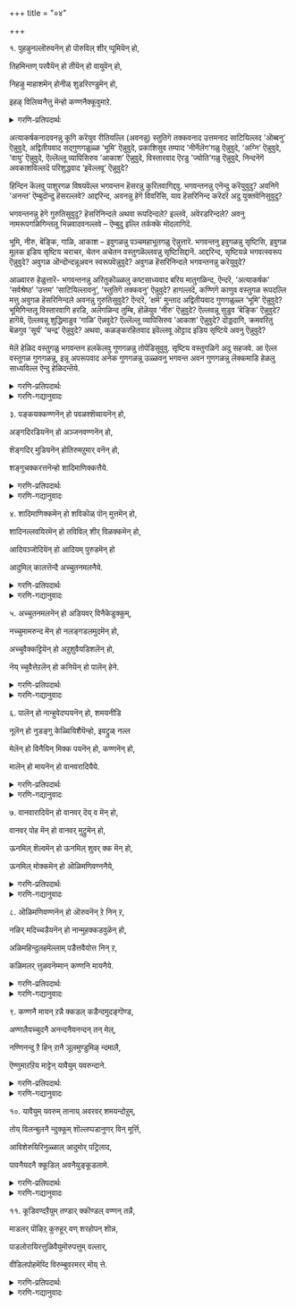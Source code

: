 +++
title = "०४"

+++

१. पुहऴुनल्लॊरुवनॆन् हो पॊरुविल् शीर् प्पूमियॆन् हो, 

तिहमिन्तण् परवैयॆन् हो तीयॆन् हो वायुवॆन् हो,

निहऴु माहाशमॆन् होनीळ् शुडरिरण्डुमॆन् हो,

इहऴ् विलिव्वनैत्तु मॆन्हो कण्णनैक्कूवुमाऱे. 


<details><summary>गरणि-प्रतिपदार्थः</summary>

पुहऴुम् = स्तुतिसतक्क \(स्तुतिगॆ तक्कवनाद\), नल् = उत्तमवाद, ऒरुवन् = साटियिल्लदवनु ऒब्बनु, ऎन् हो = ऎन्नुवुदे \(ऎन्नले\), पॊरुवु इल् = साटियिल्लद, शीर् = सद्गुणगळ, पूमि ऎन्हो = भूमि ऎन्नलो \(ऎन्नुवुदो\), तिहऴुम् = प्रकाशिसुव, तण् = तम्पनॆय, परवै = नीर् नॆलॆगळु, ऎन्हो = ऎन्नुवुदो, ती ऎन् हो = अग्नि ऎन्नुवुदो, वायु ऎन् हो = वायु ऎन्नुवुदो, निहऴुम् = ऎल्लॆडॆयल्लू व्यापिसिरुव, आहाशम् ऎन् हो = आकाश ऎन्नुवुदो, नीळ् = विस्तारवाद, शुडर् इरण्डुम् ऎन् हो= ऎरडु ज्योतिगळु ऎन् हो = ऎरडु ज्योतिगळु ऎन्नुवुदो, इहऴ् वु इल् = निन्दनॆगॆ अवकाशविल्लद \(परिशुद्धवाद\), इव अनैत्तुम् ऎन् हो = इवॆल्लवू ऎन्नुवुदो, कण्णनै = अत्याकर्षकनादवनन्नु, कूवुम् आऱे = कूगुव हागॆ, \(कूगिकरॆयुव रीतियल्लि\). 
</details>


अत्याकर्षकनादवनन्नु कूगि करॆयुव रीतियल्लि \(अवनन्नु\) स्तुतिगॆ तक्कवनाद उत्तमनाद साटियिल्लद ’ऒब्बनु’ ऎन्नुवुदे, अद्वितीयवाद सद्गुणगळुळ्ळ ’भूमि’ ऎन्नुवुदे, प्रकाशिसुव तम्पाद ’नीर्नॆलॆग’गळु ऎन्नुवुदे, ’अग्नि’ ऎन्नुवुदे, ’वायु’ ऎन्नुवुदे, ऎल्लॆल्लू व्यापिसिरुव ’आकाश’ ऎन्नुवुदे, विस्तारवाद ऎरडु ’ज्योति’गळु ऎन्नुवुदे, निन्दनॆगॆ अवकाशविल्लदॆ परिशुद्धवाद ’इवॆल्लवू’ ऎन्नुवुदे? 

हिन्दिन कॆलवु पाशुरगळ विषयवॆल्ल भगवन्तन हॆसरन्नु कुरितवागिद्दवु. भगवन्तनन्नु एनॆन्दु करॆयुवुदु? अवनिगॆ ’अनन्त’ ऎम्बुदॊन्दु हॆसरल्लवे? आद्दरिन्द, अवनन्नु हेगॆ विवरिसि, याव हॆसरिनिन्द करॆदरॆ अदु युक्तवॆनिसुवुदु? 

भगवन्तनन्नु हेगॆ गुरुतिसुवुदु? हॆसरिनिन्दले अथवा रूपदिन्दले? इल्लवॆ, अवॆरडरिन्दले? अवनु नामरूपगळिगिन्तलू भिन्नवादवनल्लवे – ऎम्बुदु इल्लि तर्कक्कॆ मॊदलागिदॆ. 

भूमि, नीरु, बॆङ्कि, गाळि, आकाश – इवुगळन्नु पञ्चमहाभूतगळु ऎन्नुत्तारॆ. भगवन्तनु इवुगळन्नु सृष्टिसि, इवुगळ मूलक इडिय सृष्टिय चराचर, चेतन अचेतन वस्तुगळॆल्लवन्नु सृष्टिसिद्दानॆ. आद्दरिन्द, सृष्टियन्ने भगवत्स्वरूप ऎन्नुवुदे? अवुगळ ऒन्दॊन्दन्नूअवन स्वरूपवॆन्नुवुदे? अवुगळ हॆसरिनिन्दले भगवन्तनन्नु करॆयुवुदे? 

आळ्वाररु हेळुत्तारॆ- भगवन्तनन्नु अरितुकॊळ्ळलु कष्टसाध्यवाद बरिय मातुगळिन्द, ऎन्दरॆ, ’अत्याकर्षक’ ’सर्वश्रेष्ठ’ ’उत्तम’ ’साटियिल्लावनु’, ’स्तुतिगॆ तक्कवनु’ ऎन्नुवुदे? हागल्लदॆ, कण्णिगॆ काणुव वस्तुगळ रूपदल्लि मत्तु अवुगळ हॆसरिनिन्दले अवनन्नु गुरुतिसुवुदे? ऎन्दरॆ, ’क्षमॆ’ मुन्ताद अद्वितीयवाद गुणगळुळ्ल ’भूमि’ ऎन्नुवुदे? भूमिगिन्तलू विस्तारवागि हरडि, अलॆगळिन्द तुम्बि, हॊळॆयुव ’नीरु’ ऎन्नुवुदे? ऎल्लवन्नू सुडुव ’बॆङ्कि’ ऎन्नुवुदे? हागॆये, ऎल्लवन्नू शुद्धिमाडुव ’गाळि’ ऎन्नवुदे? ऎल्लॆल्लू व्यापिसिरुव ’आकाश’ ऎन्नुवुदे? दॊड्डदागि, क्रमवरितु बॆळगुव ’सूर्य’ ’चन्द्र’ ऎन्नुवुदे? अथवा, कळङ्करहितवाद इवॆल्लवू ऒट्टाद इडिय सृष्टिये अवनु ऎन्नुवुदे? 

मेलॆ हेळिद वस्तुगळु भगवन्तन हलकॆलवु गुणगळन्नु तोर्पडिसुवुवु. सृष्टिय वस्तुगळिगॆ अदु सहजवे. आ ऎल्ल वस्तुगळ गुणगळन्नू, इन्नू अपरूपवाद अनेक गुणगळन्नू उळ्ळवनु भगवन्त अवन गुणगळन्नु लॆक्कमाडि हेळलु साध्यविल्ल ऎन्दु हेळिदन्तॆये. 


<details><summary>गरणि-प्रतिपदार्थः</summary>

२. कूवुम् आऱु = कूगिकरॆयुव रीतियन्नु, अऱिय माट्टेन् = अरियलारॆ, कुन् ऱङ्गळ् = बॆट्टगळु, अनैत्तुम् ऎन् हो = ऎल्लवू ऎन्दु हेळुवुदे, मेवु = आशिसुवन्थ, शीर् = गुणसम्पत्तन्नुळ्ळ, मार्‍इ ऎन् हो = मळॆ ऎन्नलो, विळङ्गुम् = हॊळॆयुव, तारहैहळ् ऎन् हो= तारकॆगळु ऎन्नलो, ना = नालगॆगॆ, इयल् = स्वाभाविकवाद \(हितवाद\), कलै हळ् ऎन् हो = \(नानाविधवाद\) कलॆ \(शास्त्रसाहित्य\) ऎन्नुवुदे, ञानम्, = ज्ञानपूर्णवाद, नल् आवि ऎन् हो = उत्तम्वाद आत्मवॆन्नुवुदे, पावु = विस्तारवाद, \(अनन्तवाद\), शीर् = कल्याणगुणगळुळ्ळ, कण्णन् = आकर्षनाद \(श्रीकृष्णनॆम्ब\), ऎम्मानै = नम्म स्वामियन्नु, अङ्गयम् कण्णनैये = कॆन्दावरॆयन्तॆ कण्णुळ्ळवनन्ने. 
</details>

<details><summary>गरणि-गद्यानुवादः</summary>

अनन्तकल्याणगुणगळुळ्ळ, कॆन्दावरॆयन्तॆ कण्णुळ्ळ अत्याकर्षकनाद \(श्रीकृष्णनॆम्ब\) नम्म स्वामियन्नु कूगि करॆयुव रीतियन्नु अरियॆनल्ल\! ’ऎल्ला बॆट्टगळू’ ऎन्नले, ’आशिसुवन्थ गुणसम्पत्तन्नुळ्ळ ’मळॆ’ ऎन्नले, बॆळगुव ’तारकॆगळु’ ऎन्नले, नालगॆगॆ तक्क \(हितवाद\) कलॆगळु \(नाना शास्त्र साहित्यादिगळु\) ऎन्नले, ज्ञानपूर्णवाद उत्तम ’आत्म’ ऎन्नले एनॆन्नलि? 

हिन्दिन पाशुरदल्लि भगवन्तनन्नु पञ्चभूतगळ रूपवॆन्दु सूचिसलायितु. इल्लि, आ पञ्चभूतगळ कार्यरूपवाद \(फलरूपवाद\) स्वाभाविकवाद प्रकृतिसम्बन्धवाद कॆलवु वस्तुगळु भगवन्तनन्नु सूचिसुवॆन्नलागुत्तिदॆ. 

भूमिय ऒन्दु रूप ’बॆट्ट’. नीरिन ऒन्दु रूप ’मळॆ’. बॆङ्किय ऒन्दु रूप ’नक्षत्र’. वायुविन ऒन्दु रूपनालगॆगॆ तक्क हितवाद शब्दजालदिन्द कूडिद्दु शास्त्रादि ’कलॆ’, सर्वव्यापियाद आकाशद ऒन्दु रूप शुद्धवाद ’आत्म’. 

दूरक्कॆ काणुव बॆट्टद सुन्दरवाद मत्तु आकर्षकवाद नीलिनबण्ण मत्तु आ बॆट्टद औन्नत्य – इवॆरडू भगवन्तन रूपवन्नू हिरिमॆयन्नू सूचिसुत्तवॆ. भूमिय मेलण ऎल्ला चेतनाचेतन वस्तुगळिगॆ तारतम्यविल्लदन्त्, अवक्कॆ अवश्यकवॆन्नुवुदक्किन्तलू हॆच्चागिये नीरन्नॊडगिसुवुदु ’मळॆ’. भगवन्तनऔदार्यवन्नु सूचिसुत्तदॆ. आकर्षकवादहॊळपन्नू\(शाखवन्नू\) सॊबगन्नूसूचिसुवुदु ’तारॆ’गळु. भगवन्तन दिव्यतेजस्सिन ऒन्दंशवन्नु सूचिसुवुवु. उच्चरिसलु नालिगॆगॆ तक्कद्दागि, मनस्सिगॆ हितवागि, ज्ञानदायकवागिरुवुदु ’कलॆ’. भगवन्तन दिव्यगुणस्वभावगळ विवरणॆयन्नु कॊडुत्ता, अवनल्लि ज्ञानभक्तिगळन्नु हॆच्चिसुवुदक्कॆ तक्कद्दु अदु. उत्तमवू ज्ञानपूर्णवूआद ’आत्म’ \(जीव\) परमात्मनन्नु नॆनपिगॆ तरुवुदु. आद्दरिन्द, इल्लि इवुगळ प्रयोगदिन्द भगवन्तन सौन्दर्यवन्नू, तेजस्सन्नू, ज्ञानवन्नू, रक्षणॆयन्नू सूचिसुत्तवॆ ऎन्नबहुदु. 

आळ्वाररु हेळुत्तारॆ- भगवन्त अनन्त कल्याणगुणगळुळ्ळवनु. कॆन्दावरॆयन्तॆ आकर्षकसुन्दरवाद कण्णुगळुळ्ळवनु. अवनन्नु करॆयलु याव हॆसरुतक्कद्दो काणॆ. अवने सृष्टिसिरुव नानामृग पक्षिगळन्नू गिडमरगळन्नू तक्क आसरॆयिन्द रक्षिसुव सुन्दरवू उन्नतवू विस्तारवू आद ’बॆट्ट’ ऎन्नले? औदार्यदिन्द भूमियन्नॆल्ला तणिसुव ’म्ळॆ’ ऎन्नले? आकाशवन्नु अलङ्करिसुव ’तारॆ’ ऎन्नले? नालगॆगॆ हितवाद ’कलॆ’ ऎन्नले? ज्ञानपूर्णवाद ’आत्म’ ऎन्नले? एनॆन्नलि?
</details>


३. पङ्कयक्कण्णनॆन् हो पवळश्शॆव्वायनॆन् हो,

अङ्गदिरडियनॆन् हो अञ्जनवण्णनॆन् हो,

शॆङ्गदिर् मुडियनॆन् होतिरुमऱुमार् वनॆन् हो,

शङ्गुचक्करत्तनॆन्हो शादिमाणिक्कत्तैये. 


<details><summary>गरणि-प्रतिपदार्थः</summary>

पङ्गयम् = कॆन्दावरॆयन्तॆ, कण्णन् ऎ हो = कण्णुगळुळ्ळवनु ऎन्नलो, पवळम् = हवळदन्तॆ, शॆव् वायन् ऎन् हो = कॆम्पनॆय बायुळ्ळवनु \(तुटियवनु\) ऎन्नलो, अम् = सुन्दरवाद, कदिर् = हॊळॆयुव \(प्रकाशिसुव\), अडियन् ऎन् हो = तिरुवडिगळुळ्ळवनु ऎन्नलो, अञ्जनम् वण्णनॆन् हो = काडिगॆयन्तॆ बण्णवुळ्ळवनु ऎन्नलो शॆम् = कॆम्पगॆ सुन्दरवाद हॊळपुळ्ळ, मुडियन् ऎन्हो = किरीटवन्नुळ्ळवनु ऎन्नलो, तिरु = श्रीदेवियन्नू, मऱु= श्रीवत्सवॆम्ब गुरुतन्नू, उळ्ळ, मार् वन् ऎन्हो = ऎदॆयुळ्ळवनु ऎन्नलो, शङ्गु चक्करत्तन् ऎन् हो = शङ्खचक्रगळुळ्ळवनु ऎन्नलो, शादि माणिक्कत्तैये = जाति माणिक्यवन्नेये. 
</details>

<details><summary>गरणि-गद्यानुवादः</summary>

जातिमाणिक्यवाद भगवन्तनन्नु कॆन्दावरॆय कण्णुळ्ळवनु ऎन्नलो, हवळदन्तॆ कॆम्पनॆय बायुळ्ळवनु \(तुटियुळ्ळवनु\) ऎन्नलो, सुन्दरवाद प्रकाशिसुव तिरुवडिगळुळ्ळवनु ऎन्नलो, काडिगॆयन्तॆ बण्णवुळ्ळवनु ऎन्नलो, कॆम्पगॆ सुन्दरवाद हॊळपुळ्ळ किरीटवन्नुळ्ळवनु ऎन्नलो, श्रीदेवियन्नू श्रीवत्सवॆम्ब मच्चॆयन्नू उळ्ळ ऎदॆयुळ्ळवनु ऎन्नलो, शङ्खचक्रगळन्नुळ्ळवनु ऎन्नलो? 

हिन्दिन ऎरडु पाशुरगळल्लि भगवन्तन दिव्यस्वरूपवन्नु विवरिसि हेळलायितु. भगवन्तनु तानु सृष्टिसिद प्रकृतिस्वरूपनॆम्बुदन्नु हेळलायितु. ईग, भगवन्तन दिव्यसौन्दर्यवन्नु विवरिसलु यत्निसुत्तिद्दारॆ.

आळ्वाररु हेळुत्तारॆ- अतिपरिशुद्धवू प्रकाशपूर्णवू आद माणिक्यदन्तॆ आकर्षकवू आगिद्दानॆ भगवन्त. अवन कण्णुगळो कॆन्दावरॆयन्तॆ विशालवू आकर्षकवू आगिवॆ. अवन बायि \(तुटिगळु\) हवळदन्तॆ कॆम्पगॆ इवॆ. अवन मै काडिगॆयन्तॆ कप्पगॆ कान्तिपूर्णवागिवॆ. अवन कैगळल्लि शङ्कचक्रगळिवॆ. अवन ऎदॆयल्लि श्रीदेवि नित्यवासमाडुत्ताळॆ. अल्लदॆ, श्रीवत्सवॆम्ब मच्चॆयू इदॆ. अवन तिरुवडिगळु सुन्दरवू प्रकाशपूर्णवू आगिवॆ. इन्थ दिव्यसुन्दर मूर्तियन्नु नानु एनॆन्दु करॆयिसलि?
</details>


४. शादिमाणिक्कमॆन् हो शविकॊळ् पॊन् मुत्तमॆन् हो,

शादिनल्लवयिरमॆन् हो तविविल् शीर् विळक्कमॆन् हो,

आदियञ्जोदियॆन् हो आदियम् पुरुडमॆन् हो

आदुमिल् कालत्तॆन्दै अच्चुतनमलनैये. 


<details><summary>गरणि-प्रतिपदार्थः</summary>

शादिमाणिक्कम् ऎन् हो = जातिमाणिक्य ऎन्नलो, शविकॊळ् = हॊळॆयुव, पॊन् मुत्तम् ऎन् हो = चिन्न मुत्तु ऎन्नलो, \(सुन्दरवाद आणिमुत्तु ऎन्नलो\), शादि नल् वयिरम् = जातिय श्रेष्ठवज्रवॆन्नलो, तऴवु इल् = कुन्दुकॊरतॆ इल्लद, शीर् = उत्तमवाद, विळक्कम् ऎन् हो = \(दीप\) ज्योति ऎन्नलो, आदि = आदिकारणनाद, अम् = सुन्दरवाद, शोदि ऎन् हो = ज्योति ऎन्नलो, आदि = सकलादियाद, अम् = सुन्दरवाद, पुरुडन् ऎन् हो = पुरुषनॆन्नलो, आदुम् इल् = यावुदू इल्लद \(कॊनॆ मॊदलिल्लद\), कालत्तु = कालस्वरूपियाद, ऎन्दै = नम्म स्वामियाद, अच्चुतन् = नाशरहितनाद, अमलनैये = परिशुद्धनादवनन्ने. 
</details>

<details><summary>गरणि-गद्यानुवादः</summary>

कॊनॆ मॊदलिल्लद कालस्वरूपियाद, नम्म स्वामियाद, नाशरहितनाद परिशुद्धनादवनन्नु जाति माणिक्यवॆन्नलो, सुन्दरवागि हॊळॆयुव आणिमुत्तु ऎन्नलो, उत्तमजातिय वज्रवॆन्नलो, कुन्दुकॊरतॆ इल्लद श्रेष्ठवाद दीपवॆन्नलो, आदिकारणवू सुन्दरवू आद ज्योति ऎन्नलो, सकलादियाद दिव्यसुन्दरनाद पुरुषनॆन्नलो एनॆन्नलि? 

भगवन्तन सृष्टियल्लि कण्डुबरुव अत्युत्तम वस्तुगळन्नु अवुगळ रूप, गुण, हॊळपु, अपरूपतॆ, \(बॆलॆ\) मुन्तादवुगळन्नु, भगवन्तन रूपादिगळिगॆ होलिसुत्ता, अवुगळ हॆसरन्ने भगवन्तनन्नु करॆयुवुदक्कॆ एकॆ बळसबारदु? ऎम्बुदु ई पाशुरद विषय. 

आळ्वाररु हेळुत्तारॆ- नन्न तन्दॆयू स्वामियू आदवनु भगवन्त. अवनु मॊदलु कॊनॆ इल्लदवनु – अनादि, अनन्त, अवनिगॆ नाशवॆम्बुदे इल्ल – अच्युत. अवनल्लि याव बगॆय कुन्दुकॊरतॆयू इल्ल. परिशुद्धनाद्दरिन्द – अमलनु. अवनन्नु नानु याव हॆसरिट्टु करॆयलि? अतिश्रेष्ठदर्जॆय “मानिक्य’ ऎन्नले? अत्युत्तमनाद ’आणिमुत्तु’ ऎन्नले? याव बगॆय कळङ्कवू इल्लद श्रेश्ठ ’वज्र’वॆन्नले? कळङ्कविल्लदॆ शुद्धवागि बॆळगुव ’दीप’ ऎन्नले? आदिकारणनू दिव्यसुन्दरनू आद ’परञ्ज्योति’ ऎन्नले? सकलादियाद अत्याकर्षकनाद ’परमपुरुष’ ऎन्नले? एनॆन्दु करॆयलि? 

माणिक्य, मुत्तु, वज्र – इवु नवरत्नगळल्लि सेरिदवु उळिदवु गोमेधिक, पुष्पराग, मरकत, नील, वैडूर्य मत्तु हवळ. इवॆल्लवू हॊळपु मत्तु गुण इवुगळिन्द सर्वश्रेष्ठ.
</details>


५. अच्चुतनमलनॆन् हो अडियवर् विनैकॆडुक्कुम्,

नच्चुमामरुन्द मॆन् हो नलङ्गडलमुदमॆन् हो,

अच्चुवैक्कट्टियॆन् हो अऱुशुवैयडिशलॆन् हो,

नॆय् च्चुवैत्तेऱलॆन् हो कनियॆन् हो पालॆन् हेने. 


<details><summary>गरणि-प्रतिपदार्थः</summary>

अच्चुदन् = अच्युत \(नाशरहितनु\), अमलन् ऎन् हो = अमल \(परिशुद्धनु\) ऎन्नलो, अडियवर् = आश्रितर, विनै = पापगळन्नु \(कर्मगळन्नु\), कॆडुक्कुम् = नीगिसुव, नच्चु = आशिसुवन्थ, मा मरुननलम् = सद्गुणगळ, कडल् = कडलिन, अमुदम् हो ऎन् = अमृत ऎन्नलो, अचुवैकट्टि ऎन् हो = आ रुचिकरवाद कल्लुसक्करॆ ऎन्नलो, अऱु शुवै = अपरूपवाद रुचियिन्द कूडिद, अडिशल् ऎन् हो = उणिसु ऎन्नलो, नॆय् शुवै = तुप्पद रुचियिन्द कूडिद, तेऱल् ऎन् हो = मधु ऎन्नलो, कनि ऎन् हो = हण्णु ऎन्नलो, पल् ऎन् हो = हालु ऎन्नलो? 
</details>

<details><summary>गरणि-गद्यानुवादः</summary>

अच्युत \(नाशरहित\), अमल \(परिशुद्ध\) ऎन्नलो, आश्रितर कर्मगळन्नु नीगिसुव आशिसुवन्थ उत्तमवाद औषधि ऎन्नलो, सद्गुणगळ कडलिन अमृत ऎन्नलो, आ रुचिकरवाद कल्लुसक्करॆ ऎन्नलो, अपरूपवाद रुचिय उणिसु ऎन्नलो, तुप्पद रुचिय मधु \(जेनुतुप्प\) ऎन्नलो, \(मागिद\) हण्णु ऎन्नलो, हालु ऎन्नलो? 

हिन्दिन पाशुरद विषयवन्नु इल्लियू मुन्दुवरिसलागुत्तिदॆ. मत्तु सॊगसाद कॆलवु रूपकगळन्नु नीडलागिदॆ. 

“अडियवर् विनै कॆडुक्कूम् नच्चु मामरुन्दु” – रोगक्कॆ मद्दु हेगो हागॆ आश्रितर कर्मगळन्नु नीगिसुवुदक्कॆ भगवन्त. तलॆतलान्तरदिम्द बरुव रोगगळिगॆ बेकागुव औषधि बलु बलवागि, अपरूपवाद्दागिये इरबेकु. हागॆये, मनुष्यनु जन्मजन्मदल्लू माडुव पापपुण्यकर्मगळन्नु आया जन्मदल्ले तीरिसलु साध्यवागुवुदिल्लवाद्दरिन्द, अवुगळन्नु मुन्दिन जन्मगळिगू कूडिट्टुकॊळ्ळबेकागुवुदु. मत्तु, अवुगळ फलवन्नु अनुभविसुत्तलू इरबेकागुवुदु. भगवन्तन आश्रयवू अवन कृपॆयू मात्रवे मनुष्यनन्नुई कर्म बन्धनदिन्द तप्पिसुवुदक्कॆ साध्य ऎन्दु अर्थ.

“नलङ्गडलमुदम्”- पाल्गडलल्लि उद्भविसिद नानावस्तुगळ नडुवॆ अमृतवु हेगॆ अदन्नु सेविसिदारिगॆल्ला अमरत्ववन्नुण्टु माडितो हागॆये, भगवन्तनल्लिरुव सद्गुणगळॆम्ब कडलल्लि उद्भविसुव ’कृपॆ’ ऎम्बुदु अमृत. अदरिन्द अमृत. अदरिन्द तप्पदॆ अमरत्ववुण्टागुवुदु. 

“अच्चुवैक्कट्टि” – ऎल्लरू आशिसुवन्थ अतिमधुरवाद कल्लुसक्करॆ हेगो हागॆ भगवन्त. 

“अऱुशुवै अडिशल्” – बलु रुचिकरवाद ’अन्न’ अथवा ’उणिसु’ इद्द हागॆ अपरूपवाद भोग्यवाद रुचियुळ्ळ आत्मोद्धारकवाद ’अन्न’वे भगवन्त. 

“नॆय् शुवैत्तेऱल्” – उण्णलु तुम्ब इष्टपडतक्क परिशुद्धवू सुवासनॆयिन्द कूडिद्दू ’जेनुतुप्प’. हागॆये, मधुरवाद वस्तुगळल्लि अत्यन्त इष्टपडतक्क वस्तु भगवन्त.

“कवि, पाल्” – हण्णुगळल्लि चॆन्नागि कळितु मागिरुव माविनहण्णु, हलसिनहण्णु, मत्तुमाविन हण्णु – इवु तुम्ब स्वादवागि, तिन्नलु आशॆपडतक्कवु, हालु ऎल्लरू इष्टपट्टु बळसुवन्थ द्रवरूपवाद आहार. अदन्नु ’अमृत’वॆन्दे करॆयुत्तारॆ. भगवन्तनु हालिनन्तॆ पोषक वस्तुवू हौदु. हण्णिनन्तॆ आशिसुव पुष्टिकरवाद वस्तुवू हौदु.

आळ्वाररु हेळुत्तारॆ- भगवन्तनन्नु ’अच्युत’ ’अमल’ ऎन्दु नीरसवाद गुणगळिन्द करॆयलो अथवा आश्रितजनर कर्मबन्धनवॆम्ब जन्मजन्मगळिन्दलू अण्टिबन्दिरुव रोगवन्नु निवारणॆ माडतक्क दिवौषधि ऎन्नलो, सद्गुणगळॆम्ब कडलल्लि अमरत्ववन्नु तरुव ’अमृत’ ऎन्नलो, ऎल्लरू बयसुव मधुरवाअ ’कल्लुसक्करॆ’ ऎन्नलो, तुम्ब भोग्यवाद ’अन्न’ ऎन्नलो, बलुसिहियाद ’जेनुतुप्प’ ऎन्नलो, कळितुमागिरुव ’हण्णु’ ऎन्नलो, अमृतक्कॆ समनागि आत्मवन्नू पोषिसुवन्थ ’हालु’ ऎन्नलो? एनॆन्नलि? 

मनुष्यनु बळसुव आहारवस्तुगळन्नु – धारक, पोषक, लेह्य, चोष्य ऎन्दु नाल्कुबगॆयागि वर्गीकरिसुत्तारॆ. ई नाल्कुवस्तुगळु भगवन्तने आगिद्दानॆ ऎन्दु हेळिद हागॆ मेलिन विवरणॆयल्लि कण्डुबरुत्तदॆ.
</details>


६. पालॆन् हो नान्हुवेदप्पयनॆन् हो, शमयनीडि

नूलॆन् हो नुडङ्गु केळ्वियिशैयॆन्हो, इवट्रुळ् नल्ल

मेलॆन् हो विनैयिन् मिक्क पयनॆन् हो, कण्णनॆन् हो,

मालॆन् हो मायनॆन् हो वानवरादियैये. 


<details><summary>गरणि-प्रतिपदार्थः</summary>

पाल् ऎन् हो= ’हालु’ ऎन्नले, नान्दु वेदम् = नाल्कुवेदगळ, पयन् = सार, ऎन् हो= ऎन्नले, शमयम् = वैदिकधर्मद, नीदि = नीति क्रम \(मार्ग\)वन्नु सूचिसुव, नूल् ऎन् हो = शास्त्रगळु ऎन्नले, नुडङ्गु = कम्पनगळिन्द तुम्बिद, केळ्वि = मातुगळिन्द कूडिद, इशै ऎन् हो = गानवॆन्नले, इवट्रुळ् = इवुगळल्लि, नल्ल = श्रेष्ठवाद, मेल् ऎन् हो = मेल्मॆ ऎन्नले, विनैयिन् = कर्मगळ, मिक्क = उत्तमवाद \(बलु हॆच्चिन\), पयन् ऎन् हो = फलवॆन्नले, कण्णन् ऎन् हो = अत्याकर्षकनॆन्नले, माल् ऎन् हो = व्यामोहकारि ऎन्नले \(सर्वेश्वरनॆन्नले\), मायन् ऎन् हो = अत्याश्चर्यकारिऎन्नले, वानवर् आदियैये = देवतॆगळिगॆ देवनागिरुववनन्ने. 
</details>

<details><summary>गरणि-गद्यानुवादः</summary>

देवतॆगळिगॆल्ल देवनागिरुववनन्ने ’हालु’ ऎन्नले नाल्कु वेदगळ सारवॆन्नले, वैदिकधर्मद नीति \(क्रम\)मार्गवन्नू सूचिसुव शास्त्रगळु ऎन्नले, कम्पनगळिन्द तुम्बिद मातुगळिन्द कूडिद गानवॆन्नले, इवुगळल्लॆल्ला उत्तमवाद मेल्मॆ ऎन्नले, कर्मगळ बहळ उत्तमवाद फलवॆन्नले, अत्याकर्षकनॆन्नले, व्यामोहकनॆन्नले, अत्याश्चर्यकारि ऎन्नले\! 

हिन्दिन पाशुरगळल्लि ’वस्तु’ मत्तु अदर ’रूप’ ’रस’ ’रुचि’ मुन्तादवु भगवन्तनन्नु हेगॆ सूचिसुत्तवॆ ऎन्दु हेळलायितु. ईग, ’शब्द’ मत्तु अदर ’अर्थ’ – इवु भगवन्तनन्नु हेगॆ तोरिसुत्तवॆ ऎम्बुदन्नु बहळ स्वारस्यवागि तिळिसलागुत्तदॆ. 

भगवन्तनु ऎल्लक्कू आदि. अवने सृष्टिगॆ कारणनु. आद्दरिन्द भूमिय मेलण वस्तुगळिगॆ मात्रवल्लदॆ सृष्टिय ऎल्ला वस्तुगळिगू ऒडॆय. देवतॆगळिगू ऒडॆयनागिरुववनु. 

’हालु’ मनुष्यनु बळसुव आहारगळल्लॆल्ला उत्तमवाद स्वाभाविकवाद आहार. अदन्नु ’अमृत’वॆन्दे करॆयुवरु. देवतॆगळिगॆ अमृतवन्नु ऒदगिसिकॊट्टन्तॆ, भूलोकवासिगळिगॆ अमृतवन्नु हालिन रूपदल्लि भगवन्तनु ऒदगिसिद्दानॆ. 

वेदगळिगॆ वस्तु भगवन्त. वेदगळु अवन स्वरूप, स्वभावादिगळन्नु विधविधवागि मत्तु यथार्थवागि वर्णिसुत्तवॆ. आद्दरिन्द वेदगळ ’सार’वे भगवन्त.

भगवन्तनन्नु सेरुव मार्गवन्नु वेदगळु सूचिसुत्तवॆ. अदक्कॆ तक्क साधनरूपवाद जीवनमार्गवन्नु शास्त्रगळु तिळिसुत्तवॆ. आद्दरिन्द शास्त्रगळु भगवत्स्वरूपवे आगिवॆ. 

अल्लदॆ, इतिहास पुराणादिगळु भगवन्तन नानाअवतारगळन्नू, अवुगळ मूलक अवनु नडॆसिद अद्भुताश्चर्यकरवाद लीलॆगळन्नू विवरिसि हेळुत्तवॆ. 

वेदगळु ॐकारदिन्द मॊदलादवु. ॐकारवादरो मूरु बगॆय कम्पनगळिन्द कूडि आदद्दु. कम्पनगळु किविगू मनस्सिगू हितवागुवन्तॆ उत्पत्तियाडरॆ, आ कम्पनगळिन्द ’गान’ एर्पडुत्तदॆ. मातुगळॆल्लवू कम्पनगळिन्द आदवु. अर्थपूर्णवाद मातुगळ जोडणॆयिन्द, श्रुति, ताळ, लय, बद्धवाद रीतियल्लि युक्तवाद कम्पनगळ मूलक हॊम्मुवुदे गान. वेदवु गानमय भगवन्तनु हीगॆ गानमूर्तियागि, गानप्रियनागि, गानलोलनागि इद्दानॆ. गानद मूलक भगवन्तनन्नु कण्डुकॊळ्ळुवुदक्कॆ साध्य. 

मनुष्यनु माडुव पुण्यकर्मगळ सत्फलरूपवागिरुववने भगवन्त.

आळ्वाररु हेळुत्तारॆ- भगवन्तनन्नु हेगॆ गुरुतिसुवुदु? अवनन्नु याव रूपदल्लि कण्डुकॊळ्ळलि? देवतॆगळिगॆल्लरिगू देवनागिरुव अवनन्नु ’हालु’ ऎन्नले? नाल्कु वेदगळ ’सार’ ऎन्नले? वेदधर्मवन्नु बोधिसुव ’शास्त्र’ ऎन्नले? मातु मत्तु कम्पनगळिन्द तुम्बिद ’गान’ ऎन्नले? इवुगळल्लॆल्ला कण्डुबरुव ’ऒळ्ळॆयदु’ ऎन्नले? ऎल्ला पुण्यकर्मगळ ’फल’ ऎन्नले? अत्याकर्षक’ ऎन्नले? मनमोहक ऎन्नले? ’अद्भुताश्चर्यकारि’ ऎन्नले? एनॆन्नलि?
</details>


७. वानवारादियॆन् हो वानवर् दॆय् व मॆन् हो,

वानवर् पोह मॆन् हो वानवर् मुट्रुमॆन् हो,

ऊनमिल् शॆल्वमॆन् हो ऊनमिल् शुवर् क्क मॆन् हो,

ऊनमिल् मोक्कमॆन् हो ऒळिमणिवण्ननैये,


<details><summary>गरणि-प्रतिपदार्थः</summary>

वानवर् = मेलण लोकदवर \(देवतॆगळ मत्तु नित्यसूरिगळ\), आदिऎन् हो = ऒडॆयनु ऎन्नले, वानवर् = आ देवतॆगळिगॆ, दॆय् वम् ऎन् हो = आश्रयणीयवाद देवरु ऎन्नले, वानवर् = आ देवतॆगळ, पोहम् ऎन् हो = अनुभविसि आनन्दिसुव वस्तु ऎन्नले, वानवर् = आ देवतॆगळ, पोहम् ऎन् हो = अनुभविसि आनन्दिसुव वस्तु ऎन्नले, वानवर् = आ देवतॆगळ, मुट्रुम् ऎन्हो = सर्वस्व ऎन्नले, ऊनम् इल् = याव बगॆय कॊरतॆयू इल्लद, शॆल्वम् ऎन् हो = सम्पत्तु ऎन्नले, \(सौन्दर्य ऎन्नले\), ऊनम् इल् = नाशविल्लद \(शाश्वतवाद\), शुवर् क्कम् ऎन् हो = परमपद \(स्वर्ग\) ऎन्नले, ऊनम् इल् = शाश्वतवाद, मोक्कम् ऎन् हो = मोक्ष ऎन्नले, ऒळिमणिवण्णनैये = दिव्यकान्तियन्नु प्रसरिसुव माणिक्यद बण्णदवनन्ने. 
</details>

<details><summary>गरणि-गद्यानुवादः</summary>

मेलणलोकदवर ऒडॆय ऎन्नले, आ देवतॆगळु आश्रयिसुव देवरु ऎन्नले, आ देवतॆगळु अनुभविसि आनन्दिसुव वस्तु ऎन्नले, आ देवतॆगळ सर्वस्व ऎन्नले, याव बगॆय कॊरतॆयू इल्लद सौन्दर्य मत्तु सम्पत्तु ऎन्नले, शाश्वतवाद \(नाशविल्लद\) स्वर्ग \(परमपद\) ऎन्नले, शाश्वतवाद मोक्ष ऎन्नले दिव्यकान्तियिन्द बॆळगुव माणिक्यद बण्णदवनन्ने.

भगवन्तनु देवदेवनॆनिसिदरू, देवतॆगळ सर्वस्ववॆन्दरू, तन्नन्नु आश्रयिसिदवरिगॆ सकलैश्वर्यप्रदनागि, अवरु शाश्वतानन्दवन्नु अनुभविसुवुदक्कॆ अनुकूलवाद मोक्षवन्नू परमपदवासवन्नू नीडुत्तानॆ ऎन्नलागुत्तदॆ. 

आळ्वाररु हेळुत्तारॆ- भगवन्तनन्नु नानु हेगॆ सम्बोधिसलि? अवनन्नु एनॆन्नलि? देवतॆगळिगॆल्ल ऒडॆयनॆन्नले? अवरु पूजिसुव देवरु ऎन्नले? अवरु अनुभविसि आनन्दिसुव अद्वितीय वस्तु ऎन्नले? अवर सर्वस्व ऎन्नले? भगवन्तनु सर्वपरिपूर्णनाद ऐश्वर्य ऎन्नले? सौन्दर्य ऎन्नले? शाश्वतानन्दवन्नु कॊडुव मोक्ष ऎन्नले? परमपद ऎन्नले? साटियिल्लद माणिक्य ऎन्नले?
</details>


८. ऒळिमणिवण्णनॆन् हो ऒरुवनॆन् ऱे निन् ऱ,

नळिर् मदिच्चडैयनॆन् हो नान्मुहक्कडवुळॆन् हो,

अळिमहिन्दुलहमॆल्लाम् पडैत्तवैयोत्त निन् ऱ,

कळिमलर् त्तुळवनॆम्मान् कण्णनि मायनैये. 


<details><summary>गरणि-प्रतिपदार्थः</summary>

ऒळि मणिवण्णन् ऎन् हो = प्रकाशपूर्णवाद रत्नद बण्णदवनु ऎन्नले, ऒरुवनॆन् ऱु = साटियिल्लदवनु ऎन्दु, एत्त = स्तुतिसलु, निन् ऱ = \(निन्तिरुव\) इरुव, नळिर् = तम्पाद बालचन्द्रनन्नु, शडैयन् ऎन् हो = जडॆयल्लि धरिसिरुववनु ऎन्नले, नान्मुह कडवुळ् ऎन् हो = नाल्मुखनाद देवरु ऎन्नले, अळि = रक्षणॆयल्लिये, महिऴ् न्दु = आशिसुत्ता, उलहम् ऎल्लाम्= ऎल्ला लोकगळन्नू, पडैत्तु = सृष्टिसि, अवै = अवुगळु, एत्त = स्तुतिसुवन्तॆ, निन् ऱ = इरुव, कळि मलर् = मधुवन्नू हूवन्नू उळ्ळ, तुळवन् = तुलसिय हारवन्नु धरिसिरुववनू, ऎम्मान् = नम्म स्वामियू, आद, कण्णनै = अत्याकर्षकनू, मायनैये = अत्याश्चर्यकारियन्ने. 
</details>

<details><summary>गरणि-गद्यानुवादः</summary>

रक्षणॆयल्लिये आशिसुत्ता ऎल्ला लोकगळन्नू सृष्टिसि, अवुगळु स्तुतिसुवन्तॆ इरुवॆ. मधुवन्नू हूवन्नू उळ्ळ तुलसिय हारवन्नु धरिसिरुववनू नम्म स्वामियू, अत्याकर्षकनू अत्याश्चर्यकारियू आदवनन्ने प्रकाशपूर्णवाद रत्नद बण्णदवनु ऎन्नले, साटियिल्लावनु ऎन्दु स्तुतिसलु निन्तिरुव तम्पाद बालचन्द्रनन्नु जडॆयल्लि धरिसिरुववनु ऎन्नले, नाल्मुखनाद देवरु ऎन्नले? 

ब्रह्म, रुद्र, विष्णुगळल्लि याव बगॆय व्यत्यासविदॆ ऎम्बुदन्नू, विष्णुविगेकॆ हिरिमॆ ऎम्बुदन्नूइल्लि तिळिसलागुत्तदॆ. ’सृष्टि’यागलि, ’अय’वागलि ऒन्दॊन्दु शक्तियिन्द कूडिद कॆलस ऎन्दरु. अवॆरडक्किन्तलू ’रक्षणॆ’ ऎम्बुदु हॆच्चिन हॊणॆगारिकॆयदॆन्दू अदन्नु वहिसिकॊण्डिरुव श्रीमहाविष्णुवे सर्वोच्चनॆन्दू इल्लि तिळिसलागिदॆ. आ स्वामियन्ने सृष्टि, लयगळिगॆ कारणकर्तनु ऎन्दू ब्रह्म रुद्ररु अवुगळन्नु नडॆसिकॊडुववरु ऎन्दू सूचिसलागिदॆ. 

“ऒरुवन् ऎन् ऱेत्त निन् ऱ नळिर् मदिच्चडैयन्” – जडॆयल्लि तम्पाद बालचन्द्रनन्नु धरिसि, तानॊब्बने साटियिल्लदवनु ऎन्दु तोर्पडिसुवन्तॆ निन्तिरुव लयकर्तनाद रुद्रनु.

“नान्मूहक्कडवुळ्” – नाल्कुदिक्कुगळिगॆ तक्कहागॆ नाल्कु मुखगळुळ्ळ सृष्टिकर्तनाद ब्रह्म. 

“अळि महिळ् न्दुलहमॆल्लाम् पडैत्त” – रक्षणॆय भारवन्नुआशॆयिन्द वहिसिकॊण्डु, ऎल्ला लोकगळन्नू अवुगळल्लिन ऎल्ला जीवरन्नू सृष्टिसिद श्रीमहाविष्णु – श्रीमन्नारायणनु – महाप्रळयदल्लि ऎल्ला लोकगळन्नू तन्नहॊट्टॆयल्ले अडगिसि इट्टुकॊण्डु रक्षिसुत्तानॆ. मत्तॆ सृष्टिसमय बन्दाग अदन्नॆल्ला हॊरहाकुत्तानॆ, मत्तु अवुगळ रक्षणॆय भारवन्नु वहिसिकॊण्डिरुत्तानॆ. अवने ’कळि मलर् तुळवन्” – ऎन्दरॆ, परिमळदिन्द तुम्बिरुव सुन्दरवाद तुलसिय हारवन्नु धरिसिरुववनु.

आळ्वाररु हेळुत्तारॆ- रक्षणॆयन्ने आशिसुत्ता ऎल्ला लोकगळन्नू पडॆदवनू अवुगळु तन्नन्नु सम्पूर्णवागि आश्रयिसुवन्तॆ माडिदवनू \(स्तुतिसुवन्तॆ माडिदवनू\) आद नम्म स्वामियन्नु अत्याकर्षकनॆन्नले, अत्याश्चर्यकारि ऎन्नले, प्रकाशपूर्णवाद नीलमणिवण्ननॆन्नले, तानॊब्बने साटियिल्लावनॆम्बन्तॆ बालचन्द्रनन्नु जडॆयल्लि धरिसिरुव प्रळयरुद्रनॆन्नले, सृष्टिकर्तनाद चतुर्मुखब्रह्मनॆन्नले?
</details>


९. कण्णनै मायन् ऱन्नै क्कडल् कडैन्दमुदङ्गॊण्ड,

अण्णलैयच्चुदनै अनन्दनैयनन्दन् तन् मेल्,

नण्णिनन्दु ऱै हिन् ऱानै ञूलमुण्डुमिऴ् न्दमालै,

ऎण्णुमाऱऱिय माट्टेन् यावैयुम् यवरुन्दाने. 


<details><summary>गरणि-प्रतिपदार्थः</summary>

कण्णनै = श्रीकृष्णनागि अवतरिसिद आकर्षकनन्नु, मायन् तन्नै = अत्याश्चर्यकरवाद गुणैश्वर्यगळुळ्ळवनन्नु, कडल् कडैन्दु = पाल्गडलन्नु कडॆदु, अमुदम् कॊण्ड = अमृतवन्नु तरिसिद, अण्णलै = सर्वेश्वरनन्नु, अच्चुदनै = अच्युतनन्नु \(नाशरहितनन्नु\), अनन्दनै = अनन्तनन्नु, \(अन्त्यविल्लदवनन्नु\), अनन्दन् तन् मेल् = अनन्तन मेलॆ, नण्णि = हॊन्दिकॊण्डु, नन्हु = चॆन्नागि, उऱैहिन् ऱानि = \(योग\) निद्दॆमाडुवनन्नु, ञूलम् = लोकगळन्नु उण्डु उमिऴ् न्द मालै= उण्डु मत्तॆ हॊरहाकिद स्वामियन्नु, ऎण्णुम् आऱु = \(इन्थिन्थ गुणस्वभावगळवनॆन्दु\) ऎणिसुव बगॆयन्नु, अऱियमाट्टेन् = अरितुकॊळ्ळलारॆनु, यावैयुम् = ऎल्ला अचेतनवस्तुगळू, यवरुम् = ऎल्ला चेतनवस्तुगळू, ताने = अवने. 
</details>

<details><summary>गरणि-गद्यानुवादः</summary>

श्रीकृष्णनागि अवतरिसिद अत्याकर्षकनन्नु, अत्याश्चर्यकरवाद गुणिश्वर्यगळुळ्ळवनन्नु, पाल्गडलन्नु कडॆदु अमृतवन्नुपडॆद सर्वेश्वरनन्नु, नाशरहितनन्नु \(अच्युतनन्नु\), कॊनॆयिल्लदवनन्नु \(अनन्तनन्नु\), अनन्तन मेलॆ चॆन्नागि हॊन्दिकॊण्डु योग निद्दॆयल्लिरुववनन्नु, लोकगळन्नु उण्टु मत्तॆ हॊरहाकिद स्वामियन्नु, \(अवनु इन्थिन्थ गुणस्वभावगळवनॆन्दु\) ऎणिसुव बगॆयन्नु अरितुकॊळ्ळलारॆ. अवने ऎल्ला अचेतन वस्तुगळु ऎल्ला चेतनवस्तुगळु आगिद्दानॆ. 

भगवद्विभूतिगळन्नु इष्टे, इन्थवे ऎन्दु हेळलु साध्यवे इल्ल. अवक्कॆ कॊनॆयॆम्बुदे इल्ल ऎन्दु हेळुवुदु ई पाशुर.

आळ्वाररु हेळुत्तारॆ- भगवन्तनु आयाकालक्कॆ आयासन्दर्भक्कॆ तक्कन्तॆ भिन्नभिन्न रीतिय अवतारगळन्नु ऎत्तुत्तानॆ. प्रति अवतारदल्लू अवनु तन्न आश्चर्याद्भुत गुणसम्पत्तन्नु हॊरकॆडहुत्तानॆ. श्रीकृष्णावतार अवन अवतारगळल्लि अत्याकर्षकवादद्दु. अदरल्लि नडॆसिद्दू अष्टे अद्भुत मत्तु आश्चर्यकर. भगवन्तनिगॆ नाशवॆम्बुदे इल्ल. अवनिगॆ कॊनॆये इल्ल. अवनु ऎल्लक्कू आदि. आद्दरिन्द अवनिगॆ ’अच्युत’ ’अनन्त’ ऎम्ब हॆसरुगळु. पाल्गडलल्लि अवनु अनन्तनमेलॆ \(शेषनमेलॆ\) पवडिसि योगनिद्दॆयल्लिरुत्तानॆ. प्रळयकाल बन्दाग ऎल्ला लोकगळन्नू कबळिसि, तन्न हॊट्टॆयल्लिट्टुकॊण्डु रक्षिसुत्तानॆ. मत्तॆ सृष्टिसमय बन्दाग अवुगळन्नुहॊरक्कॆ तन्दु आगलू अवक्कॆ रक्षकनागिरुत्तानॆ. सर्वेश्वरनाद अवन हिरिमॆयन्नु इष्टॆन्दु ऎणिकॆमाडुव बगॆयन्नु नानु अरियॆनु. सङ्ग्रहवागि हेळबहुदादरॆ, ऎल्ला चेतन अचेतन वस्तुगळागि शोभिसुत्तिरुववनु अवने\!
</details>


१०. यावैयुम् यवरुम् तानाय् अवरवर् शमयन्दोऱुम्,

तोय् विलन्बुलनै न्दुक्कूम् शॊल्लप्पडानुणर् विन् मूर्त्ति,

आविशेरुयिरिनुळ्ळाल् आदुमोर् पट्रिलाद,

पावनैयदनै क्कूडिल् अवनैयुङ्कूडलामे. 


<details><summary>गरणि-प्रतिपदार्थः</summary>

यावैयुम् = ऎल्ला अचेतन वस्तुगळू, यवरुम् = ऎल्ला चेतन वस्तुगळू, तन् आय् = ताने आगि \(ताने निर्वाहकनागि, अन्तर्यामियागि\), अवर् अवर् = आयावस्तुगळ, शमयम् तोऱुम् = \(तक्क\) स्थितिगळॊन्दिगॆ, तोय् वु = हॊन्दिकॆ \(कूडिकॆ, सेरिऎक्\), इलन् = इल्लदवनागि, पुलन् ऐनुक्कूम् = इन्द्रियगळु ऐदक्कू, ऐदरिन्द शॊलप्पडान् = \(विवरिसलु\) हेळलारदवनु, उणर् विन् मूर्त्ति = ज्ञानमूर्तियाद भगवन्तनु, आदि = प्राणदॊडनॆ, शेर् = कूडिरुव, उयिरिनुळ्ळाल् = आत्मदॊळगॆ, आदुम् ओर् = यावॊन्दु, पट्रु इलाद = सम्बन्धविल्लद, \(अवनॆन्दु\), पावनै = भावनॆयाद, अदनै = अदन्नु, \(आ भावनॆयन्नु\), कूडिल् = कूडिकॊण्डिद्दरॆ \(कूडि इद्दरॆ\), अवनैयुम् = अवनन्नू \(आ परमाट्मनन्नू\), कूडलाम् = कूडि इरबहुदु. 
</details>

<details><summary>गरणि-गद्यानुवादः</summary>

ज्ञानमूर्तियाद भगवन्तनु ऎल्ला अचेतनवस्तुगळल्लू ऎल्ला चेतनवस्तुगळल्लू ताने आगि \(ताने अन्तर्यामियागि\), आया वस्तुगळ तक्क स्थितिगळॊन्दिगॆ हॊन्दिकॆ इल्लदवनागि, पञ्चेन्द्रियगळिन्द हेळलारदवनागिद्दानॆ. प्राणदॊन्दिगॆ कूडिरुव आत्मनॊळगॆ \(इद्दरू\) यावॊन्दु सम्बन्धवू इल्लदवनु अवनॆम्ब भावनॆयन्नु कूडिकॊण्डिद्दरॆ, अवनन्नू \(आ परमात्मनन्नू\) कूड \(सेर\)बहुदु.

इदु तत्त्वपूर्णवाद पाशुर. नम्मल्ले इरुव भगवन्तनन्नु कूडिकॊळ्ळुवुदु हेगॆ ऎम्बुदन्नु इल्लि हेळलागुत्तदॆ. 

“अवरवर् तमयम् तोऱुम्” – आ चेतनाचेतनगळ विविध अवस्थॆगळल्लियू – ऎन्दरॆ, उदाहरणॆगॆ- चेतन वस्तुगळ सुख, दुःख, रोगरुजिन मुन्तादवुगळल्लि आ वस्तुगळ बाल्यकौमार, यौवन मत्तु मुदितन मुन्तादवुगळल्लि, अवुगळ ब्रह्मचर्य, गार्हस्थ्य, वानप्रस्थ मत्तु सन्यास मुन्तादवुगळल्लू, अचेतन वस्तुगळ कॆलवु अवस्थॆगळल्लियू – ऎम्बन्तॆ. 

“आविशेर् उयिरिनुळ्ळाल् आदुमॊरु पट्रिलाद पावनै” – ’आवि’ ऎन्दरॆ ’प्राण’. जडदेहवन्नु ’प्राण’ चेतनवस्तुवन्नागिसुत्तदॆ. ’उयिर्’ ऎन्दरॆ ’आत्म’. प्राणविरुव देहदल्लि ई ’आत्म’ सेरि, अल्लि बन्धितवागि, अद्र ऎल्ला अवस्थॆगळन्नू ताने अनुभविसुत्तिरुवन्तॆ बाधॆपडुत्तिरुत्तदॆ. आत्मन जॊतॆयल्ले अदर अत्यन्त् समीपवर्तियागि, निर्वाहकनागि, अन्तर्यामियागि परमात्मनू इरुत्तानादरू ई विषयवन्नु ’आत्म’ अरितुकॊळ्ळुवुदिल्ल. ’आत्म’ इन्द्रियगळ मत्तु मनोबुद्धिगळ वशवागदॆ, तन्न निर्वाहकनू अन्तर्यामियू आद, साक्षिस्वरूपियू आद, परमात्मन सहवासदल्लि तानिद्देनॆन्दु तिळियुवुदु ई ’भावनॆ’. इदर मूलक ’आत्म’ परमात्मन अरिवन्नु पडॆदु, अवनॊडनॆ कूडि बाळुव ज्ञानवन्नु पडॆदुकॊळ्ळबहुदु. 

आळ्वाररु हेळुत्तारॆ- भगवन्त ज्ञानस्वरूपि. अवने ऎल्ला चेतन अचेतन वस्तुगळागियू, अवुगळ अन्तर्यामियागियू इद्दानॆ. आदरॆ, आ वस्तुगळ स्थिति \(अवस्थॆ\)गळन्नु अवनु हॊन्दिकॊण्डिल्ल. अवुगळिन्द बेर्पट्टिद्दानॆ. अवनन्नु पञ्चेन्द्रियगळु विवरिसि हेळलारवु. प्राणदॊन्दिगॆ \(देहदॊडनॆ\) कूडिरुव आत्मनल्लि अवनिद्दरू सह, आ प्राण, आत्मगळिगू तनगू सम्बन्धविल्लदन्तॆ प्रत्येकवागिद्दानॆ. ई भावनॆयन्नु नावु मनदल्लि झाडिसिकॊण्डॆवादरॆ, आ मूलक परमात्मनन्नू नावु कूडबहुदु.
</details>


११. कूडिवण्दऱैयुम् तण्डार् क्कॊण्डल् वण्णन् तन्नै,

माडलर् पॊऴिऱ् कुरुहूर् वण् शरहोपन् शॊन्न,

पाडलोरायिरत्तुळिवैयुमॊरुपत्तुम् वल्लार्,

वीडिलपोहमॆय्दि विरुम्बुवरमरर् मॊय् त्ते. 


<details><summary>गरणि-प्रतिपदार्थः</summary>

कूडि = गुम्पागि, वण्डु = दुम्बिगळु, अऱैयुम् = झेङ्करिसुव, तण् = तम्पाद, तार् = मालॆयन्नु धरिसिद, कॊण्डल् पोल् वण्णन् तन्नै = कार्मुगिलन्तॆ बण्णवुळ्ळवनन्नुकुरितु, माडु = सुत्तमुत्तलू, अलर् = हूबिट्टिरुव, पॊऴिल् = उपवनगळिन्द कूडिद, कुरुहूर् = तिरुक्कूरुहूरिन, वण् = उदारियाद, शडहोपन् = शठगोपनु, शॊन्न = हेळिद, पाडल् = हाडुगळाद, ओर् आयिरत्तुळ् = ऒन्दु साविरदल्लि, इवैयुम् = इवुगळन्नू, ओर् पत्तुम् = साटियिल्लद ई हत्तन्नू, वल्लार् = बल्लवरु, वीडु इल = ऎडॆबिडदन्तॆ, पोहम् = भोगवन्नु \(भगवदनुग्रहवन्नु\), ऎय्दि = पडॆदुकॊण्डु, विरुम्बुवर् = आशिसुवरु \(हर्षिसुवरु\), अमरर् = अमररॊडनॆ, माय् त्ते = कूडिकॊण्डे. 
</details>

<details><summary>गरणि-गद्यानुवादः</summary>

दुम्बिगळु गुम्पुगुम्पागि कूडि झेङ्करिसुव, तम्पाद हारवन्नु धरिसिद कार्मुगिलिनन्तॆ बण्णवुळ्ळवनन्नु कुरितु ऎल्लॆडॆगळल्लू हूबिट्टिरुव उपवनगळिन्द कूडिद तिरुक्कूरुहूरिन उदारियाद शठगोपनु \(नम्माळ्वाररु\) हेळिद ऒन्दु साविरहाडुगळ पैकि साटियिल्लद ई हत्तन्नू बल्लवरु ऎडॆबिडदन्तॆ भगवदनुग्रहवन्नु पडॆदुकॊण्डु अमररॊडनॆ कूडिकॊण्डु हर्षिसुवरु.

तिरुक्कूरुहूरु उपवनगळिन्दलू, अवुगळल्लि ऎल्लॆल्लू परिमळपुष्पगळिन्दलू, दुम्बिगळ मृदुगानदिन्दलू तुम्बि शोभिसुवुदु. दिव्यवाद मत्तु प्रकृति सुन्दरवाद तिरुक्कूरुहूरिनल्लि नॆलसिद शठगोपनु \(नम्माळ्वाररु\) कार्मुगिलन्तॆ बण्णवुळ्ळवनू तम्पाद मत्तु परिमळिसुव तुलसिय हारवन्नु धरिसिरुववनू आद भगवन्तनन्नु कुरितु औदार्यदिन्द ऒन्दु साविर पाशुरगळन्नु रचिसि हाडिद्दानॆ. भगवन्तन लीलाविभूति ऎनिसिद सकल चेतनाचेतनवस्तुगळागियू, अवुगळ अन्तर्यामियागियू, अवुगळ निर्वाहकनागियू इरुव विषयवन्नू, अवनन्नु कूडिकॊळ्ळुव बगॆयन्नू आ साविर पाशुरगळ पैकि ई हत्तु पाशुरगळल्ले शठगोपनु बलु सरळवागि, स्वारस्यपूर्णवागि हाडि हेळिद्दानॆ. ई हत्तुपाशुरगळन्ने चॆन्नागि अरितुकॊण्डु, अदरन्तॆ अनुष्ठान माडुववरु, अमरर जॊतॆगूडुत्तारॆ. मत्तु भगवन्तन नित्यकैङ्कर्यदल्लि निरन्तर भागवहिसि, आनन्दिसुत्तारॆ. हीगिदॆ इदर फलश्रुति.
</details>

